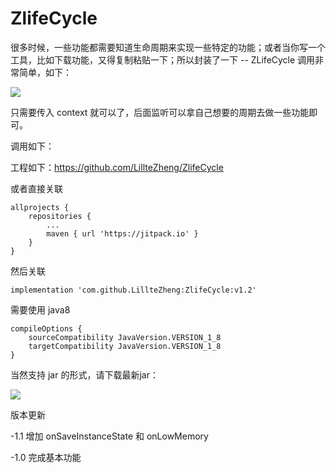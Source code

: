 # ZlifeCycle
很多时候，一些功能都需要知道生命周期来实现一些特定的功能；或者当你写一个工具，比如下载功能，又得复制粘贴一下；所以封装了一下 -- ZLifeCycle
调用非常简单，如下：

![](https://p1-jj.byteimg.com/tos-cn-i-t2oaga2asx/gold-user-assets/2019/2/12/168dfc078c98ef65~tplv-t2oaga2asx-image.image)

只需要传入 context 就可以了，后面监听可以拿自己想要的周期去做一些功能即可。

调用如下：

工程如下：https://github.com/LillteZheng/ZlifeCycle

或者直接关联

```
allprojects {
	repositories {
		...
		maven { url 'https://jitpack.io' }
	}
}
```
然后关联

```
implementation 'com.github.LillteZheng:ZlifeCycle:v1.2'
```

需要使用 java8

```
compileOptions {
    sourceCompatibility JavaVersion.VERSION_1_8
    targetCompatibility JavaVersion.VERSION_1_8
}
```
当然支持 jar 的形式，请下载最新jar：

![](https://p1-jj.byteimg.com/tos-cn-i-t2oaga2asx/gold-user-assets/2019/2/12/168dfca9b1fbe370~tplv-t2oaga2asx-image.image)

版本更新

-1.1 增加 onSaveInstanceState 和 onLowMemory

-1.0 完成基本功能
